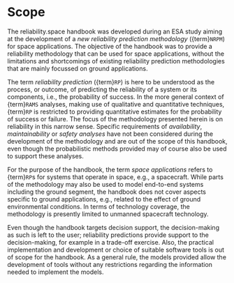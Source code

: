 # Scope

The reliability.space handbook was developed during an ESA study aiming at the development of a *new reliability prediction methodology* ({term}`NRPM`) for space applications. The objective of the handbook was to provide a reliability methodology that can be used for space applications, without the limitations and shortcomings of existing reliability prediction methodologies that are mainly focussed on ground applications. 

The term *reliability prediction* ({term}`RP`) is here to be understood as the process, or outcome, of predicting the reliability of a system or its components, i.e., the probability of success. In the more general context of {term}`RAMS` analyses, making use of qualitative and quantitative techniques, {term}`RP` is restricted to providing quantitative estimates for the probability of success or failure. The focus of the methodology presented herein is on reliability in this narrow sense. Specific requirements of *availability*, *maintainability* or *safety analyses* have not been considered during the development of the methodology and are out of the scope of this handbook, even though the probabilistic methods provided may of course also be used to support these analyses.

For the purpose of the handbook, the term *space applications* refers to {term}`RP`s for systems that operate in space, e.g., a spacecraft. While parts of the methodology may also be used to model end-to-end systems including the ground segment, the handbook does not cover aspects specific to ground applications, e.g., related to the effect of ground environmental conditions. In terms of technology coverage, the methodology is presently limited to unmanned spacecraft technology.

Even though the handbook targets decision support, the decision-making as such is left to the user; reliability predictions provide support to the decision-making, for example in a trade-off exercise. Also, the practical implementation and development or choice of suitable software tools is out of scope for the handbook. As a general rule, the models provided allow the development of tools without any restrictions regarding the information needed to implement the models.